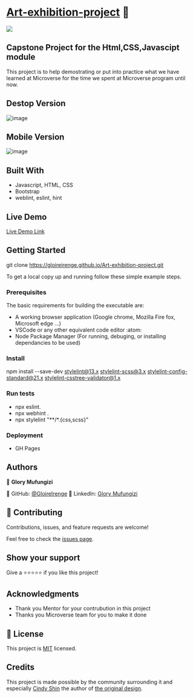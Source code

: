 # <a href="https://gloireirenge.github.io/Art-exhibition-project/">Art-exhibition-project</a> :art:
![](https://img.shields.io/badge/Microverse-blueviolet)

## Capstone Project for the Html,CSS,Javascipt module

This project is to help demostrating or put into practice what we have learned at Microverse for the time we spent at Microverse program until now.

## Destop Version

![image](https://user-images.githubusercontent.com/37586807/181089710-34e1d11d-b2ee-405d-bd83-37e87e1abc4f.png) 

## Mobile Version

![image](https://user-images.githubusercontent.com/37586807/181090229-60598271-45ca-42fb-9f46-f8eedc13cd3a.png)

## Built With

- Javascript, HTML, CSS
- Bootstrap
- weblint, eslint, hint

## Live Demo

[Live Demo Link](https://gloireirenge.github.io/Art-exhibition-project/)


## Getting Started
git clone https://gloireirenge.github.io/Art-exhibition-project.git


To get a local copy up and running follow these simple example steps.

### Prerequisites
The basic requirements for building the executable are:

- A working browser application (Google chrome, Mozilla Fire fox, Microsoft edge ...)
- VSCode or any other equivalent code editor :atom:
- Node Package Manager (For running, debuging, or installing dependancies to be used)

### Install
npm install --save-dev stylelint@13.x stylelint-scss@3.x stylelint-config-standard@21.x stylelint-csstree-validator@1.x

### Run tests
- npx eslint.
- npx webhint .
- npx stylelint "**/*.{css,scss}"

### Deployment
- GH Pages

## Authors

👤 **Glory Mufungizi**

:diamond_shape_with_a_dot_inside: GitHub: [@GloireIrenge](https://github.com/GloireIrenge)
:diamond_shape_with_a_dot_inside: LinkedIn: [Glory Mufungizi](https://www.linkedin.com/in/glory-mufungizi-678940202/)


## 🤝 Contributing

Contributions, issues, and feature requests are welcome!

Feel free to check the [issues page](../../issues/).

## Show your support

Give a ⭐️⭐️⭐️⭐️⭐️ if you like this project!

## Acknowledgments

- Thank you Mentor for your contrubution in this project
- Thanks you Microverse team for you to make it done



## 📝 License

This project is [MIT](./MIT.md) licensed.



## Credits
This project is made possible by the community surrounding it and especially  [Cindy Shin](https://www.behance.net/adagio07)  the author of [the original design](https://www.behance.net/gallery/29845175/CC-Global-Summit-2015).


